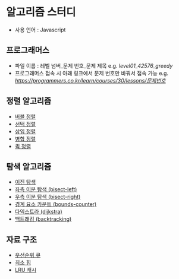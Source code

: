 # 알고리즘 스터디

- 사용 언어 : Javascript

## 프로그래머스

- 파일 이름 : 레벨 넘버\_문제 번호\_문제 제목
  e.g. _level01_42576_greedy_
- 프로그래머스 접속 시 아래 링크에서 문제 번호만 바꿔서 접속 가능
  e.g. _<https://programmers.co.kr/learn/courses/30/lessons/문제번호>_

## 정렬 알고리즘

- [버블 정렬](/src/sort-algorithm/bubbleSort.js)
- [선택 정렬](/src/sort-algorithm/selectionSort.js)
- [삽입 정렬](/src/sort-algorithm/insertionSort.js)
- [병합 정렬](/src/sort-algorithm/mergeSort.js)
- [퀵 정렬](/src/sort-algorithm/quickSort.js)

## 탐색 알고리즘

- [이진 탐색](/src/search-algorithm/binary-search.js)
- [좌측 이분 탐색 (bisect-left)](/src/search-algorithm/bisect-left.js)
- [우측 이분 탐색 (bisect-right)](/src/search-algorithm/bisect-right.js)
- [경계 요소 카운트 (bounds-counter)](/src/search-algorithm/bounds-counter.js)
- [다익스트라 (dijkstra)](/src/programmers/level-02/level02_12978_배달.js#L121)
- [백트래킹 (backtracking)](/src/programmers/level-02/level02_87946_피로도.js#L61)

## 자료 구조

- [우선순위 큐](/src/data-structure/priority-queue.js)
- [최소 힙](/src/data-structure/min-heap.js)
- [LRU 캐시](/src/data-structure/lru-cache.js)
